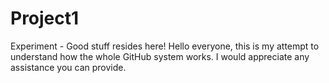 # Project1
Experiment - Good stuff resides here!
Hello everyone, this is my attempt to understand how the whole GitHub system works. I would appreciate any assistance you can provide. 
